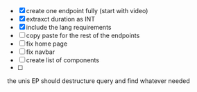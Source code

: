 - [x] create one endpoint fully (start with video) 
- [x] extraxct duration as INT 
- [x] include the lang requirements
- [ ] copy paste for the rest of the endpoints
- [ ] fix home page 
- [ ] fix navbar 
- [ ] create list of components
- [ ] 


the unis EP should destructure query and find whatever needed